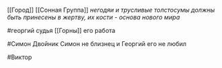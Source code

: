 [[Город]] [[Сонная Группа]] 
_негодяи и трусливые толстосумы должны быть принесены в жертву, их кости - основа нового мира_

#георгий
судья
[[Горны]] его работа

#Симон
Двойник 
Симон не близнец и Георгий его не любил

#Виктор 

